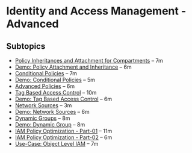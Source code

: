 # Identity and Access Management - Advanced

## Subtopics

- [Policy Inheritances and Attachment for Compartments](Policy-Inheritances-and-Attachments-for-Compartments.md.md) – 7m  
- [Demo: Policy Attachment and Inheritance](Demo-Policy-Inheritances-and-Attachment.md) – 6m  
- [Conditional Policies](Conditional-Policies.md) – 7m  
- [Demo: Conditional Policies](Demo-Conditional-Policies.md) – 5m  
- [Advanced Policies](Advanced-Policies.md) – 6m  
- [Tag Based Access Control](Tag-Based-Access-Control.md) – 10m  
- [Demo: Tag Based Access Control](Demo-Tag-Based-Access-Control.md) – 6m  
- [Network Sources](Network-Sources.md) – 3m  
- [Demo: Network Sources](Demo-Network-Sources.md) – 6m  
- [Dynamic Groups](Dynamic-Groups.md) – 8m  
- [Demo: Dynamic Group](Demo-Dynamic-Group.md) – 8m  
- [IAM Policy Optimization - Part-01](IAM-Policy-Optimization-Part1.md) – 11m  
- [IAM Policy Optimization - Part-02](IAM-Policy-Optimization-Part2.md) – 6m  
- [Use-Case: Object Level IAM](Use-Case-Object-Level-IAM.md) – 7m  
